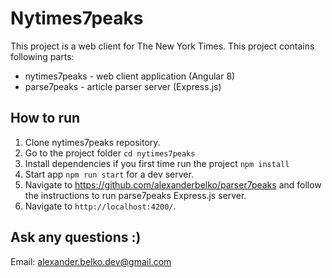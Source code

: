 # Nytimes7peaks

This project is a web client for The New York Times. This project contains following parts:

- nytimes7peaks - web client application (Angular 8)
- parse7peaks - article parser server (Express.js)

## How to run

1. Clone nytimes7peaks repository.
2. Go to the project folder `cd nytimes7peaks`
3. Install dependencies if you first time run the project `npm install`
4. Start app `npm run start` for a dev server.
5. Navigate to https://github.com/alexanderbelko/parser7peaks and follow the instructions to run parse7peaks Express.js server.
6. Navigate to `http://localhost:4200/`. 

## Ask any questions :)

Email: alexander.belko.dev@gmail.com

